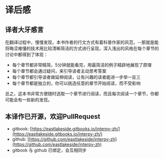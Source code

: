 # 译后感

## 译者大牙感言 <a id="&#x8BD1;&#x8005;&#x5927;&#x7259;&#x611F;&#x8A00;"></a>

在翻译过程中，慢慢发现，本书作者的行文方式有着科普作家的风范，--那就是能将晦涩难懂的技术用比较清晰简洁的方式进行呈现，深入浅出的风格在每个章节的讨论中都得到了体现：

* 每个章节都非常精简，5分钟就能看完，用最简洁的例子精辟地展现了原理
* 每个章节都会通过疑问，来引导读者主动思考答案
* 每个章节都引导读者做延伸阅读，让有兴趣的读者能进一步举一反三
* 每个章节都是独立的，你可以挑选任意的章节开始阅读，而不受影响

总之，这本书非常方便随时选取一个章节进行阅读，而且每次阅读一个章节，你都可能会有一些新的发现。

## 本译作已开源，欢迎PullRequest <a id="&#x672C;&#x8BD1;&#x4F5C;&#x5DF2;&#x5F00;&#x6E90;&#xFF0C;&#x6B22;&#x8FCE;pullrequest"></a>

* gitbook: [https://eastlakeside.gitbooks.io/interpy-zh/](https://eastlakeside.gitbooks.io/interpy-zh/)
* github: [https://github.com/eastlakeside/interpy-zh](https://github.com/eastlakeside/interpy-zh)
* gitbook 与 github 已绑定，会互相同步

